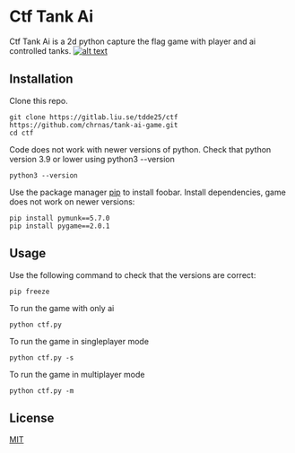 # Ctf Tank Ai

Ctf Tank Ai is a 2d python capture the flag game with player and ai controlled tanks.
[![alt text](https://github.com/chrnas/tank-ai-game/assets/116513364/082920cd-6f98-485a-b6e8-c195cc3df4e7)](https://www.youtube.com/watch?v=wrM8_jkLwxI)


## Installation

Clone this repo.
```
git clone https://gitlab.liu.se/tdde25/ctf https://github.com/chrnas/tank-ai-game.git
cd ctf
```

Code does not work with newer versions of python.
Check that python version 3.9 or lower using python3 --version
```
python3 --version
```

Use the package manager [pip](https://pip.pypa.io/en/stable/) to install foobar.
Install dependencies, game does not work on newer versions:
```
pip install pymunk==5.7.0
pip install pygame==2.0.1
```

## Usage

Use the following command to check that the versions are correct:
```
pip freeze
```

To run the game with only ai
```
python ctf.py
```

To run the game in singleplayer mode
```
python ctf.py -s
```

To run the game in multiplayer mode
```
python ctf.py -m
```

## License

[MIT](https://choosealicense.com/licenses/mit/)
